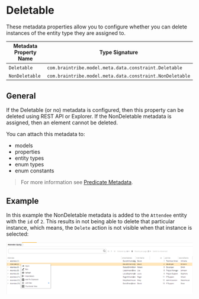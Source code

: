 # Deletable

These metadata properties allow you to configure whether you can delete instances of the entity type they are assigned to.

Metadata Property Name  | Type Signature  
------- | -----------
`Deletable` | `com.braintribe.model.meta.data.constraint.Deletable`
`NonDeletable` | `com.braintribe.model.meta.data.constraint.NonDeletable`

## General

If the Deletable (or no) metadata is configured, then this property can be deleted using REST API or Explorer. If the NonDeletable metadata is assigned, then an element cannot be deleted.

You can attach this metadata to:

* models
* properties
* entity types
* enum types
* enum constants

> For more information see [Predicate Metadata](../predicate.md).

## Example

In this example the NonDeletable metadata is added to the `Attendee` entity with the `id` of `2`. This results in not being able to delete that particular instance, which means, the `Delete` action is not visible when that instance is selected:

![](../../images/EntityDeletionUncheckedExample.png)

